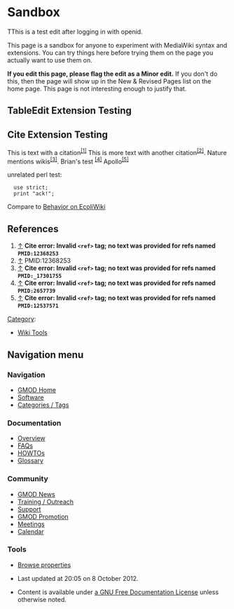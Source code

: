 



<span id="top"></span>




# <span dir="auto">Sandbox</span>









TThis is a test edit after logging in with openid.

This page is a sandbox for anyone to experiment with MediaWiki syntax
and extensions. You can try things here before trying them on the page
you actually want to use them on.

**If you edit this page, please flag the edit as a Minor edit.** If you
don't do this, then the page will show up in the New & Revised Pages
list on the home page. This page is not interesting enough to justify
that.

## <span id="TableEdit_Extension_Testing" class="mw-headline">TableEdit Extension Testing</span>

## <span id="Cite_Extension_Testing" class="mw-headline">Cite Extension Testing</span>

This is text with a
citation<sup>[\[1\]](#cite_note-PMID:12368253-1)</sup> This is more text
with another citation<sup>[\[2\]](#cite_note-2)</sup>. Nature mentions
wikis<sup>[\[3\]](#cite_note-PMID:_17301755-3)</sup>. Brian's test
<sup>[\[4\]](#cite_note-PMID:2657739-4)</sup>
Apollo<sup>[\[5\]](#cite_note-PMID:12537571-5)</sup>

unrelated perl test:


``` de1
  use strict;
  print "ack!";
```


Compare to
<a href="http://ecoliwiki.net/colipedia/index.php/Help:References"
class="external text" rel="nofollow">Behavior on EcoliWiki</a>

## <span id="References" class="mw-headline">References</span>

1.  <span id="cite_note-PMID:12368253"><span class="mw-cite-backlink">[↑](#cite_ref-PMID:12368253_0)</span>
    **Cite error: Invalid `<ref>` tag; no text was provided for refs
    named `PMID:12368253`**</span>
2.  <span id="cite_note-2"><span class="mw-cite-backlink">[↑](#cite_ref-2)</span>
    <span class="reference-text">PMID:12368253</span></span>
3.  <span id="cite_note-PMID:_17301755"><span class="mw-cite-backlink">[↑](#cite_ref-PMID:_17301755_0)</span>
    **Cite error: Invalid `<ref>` tag; no text was provided for refs
    named `PMID:_17301755`**</span>
4.  <span id="cite_note-PMID:2657739"><span class="mw-cite-backlink">[↑](#cite_ref-PMID:2657739_0)</span>
    **Cite error: Invalid `<ref>` tag; no text was provided for refs
    named `PMID:2657739`**</span>
5.  <span id="cite_note-PMID:12537571"><span class="mw-cite-backlink">[↑](#cite_ref-PMID:12537571_0)</span>
    **Cite error: Invalid `<ref>` tag; no text was provided for refs
    named `PMID:12537571`**</span>




[Category](Special%3ACategories "Special%3ACategories"):

- [Wiki Tools](Category%3AWiki_Tools "Category%3AWiki Tools")






## Navigation menu









### Navigation



- <span id="n-GMOD-Home">[GMOD Home](Main_Page)</span>
- <span id="n-Software">[Software](GMOD_Components)</span>
- <span id="n-Categories-.2F-Tags">[Categories /
  Tags](Categories)</span>




### Documentation



- <span id="n-Overview">[Overview](Overview)</span>
- <span id="n-FAQs">[FAQs](Category%3AFAQ)</span>
- <span id="n-HOWTOs">[HOWTOs](Category%3AHOWTO)</span>
- <span id="n-Glossary">[Glossary](Glossary)</span>




### Community



- <span id="n-GMOD-News">[GMOD News](GMOD_News)</span>
- <span id="n-Training-.2F-Outreach">[Training /
  Outreach](Training_and_Outreach)</span>
- <span id="n-Support">[Support](Support)</span>
- <span id="n-GMOD-Promotion">[GMOD Promotion](GMOD_Promotion)</span>
- <span id="n-Meetings">[Meetings](Meetings)</span>
- <span id="n-Calendar">[Calendar](Calendar)</span>




### Tools

- <span id="t-smwbrowselink"><a href="Special%3ABrowse/Sandbox" rel="smw-browse">Browse properties</a></span>



- <span id="footer-info-lastmod">Last updated at 20:05 on 8 October
  2012.</span>
<!-- - <span id="footer-info-viewcount">81,738 page views.</span> -->
- <span id="footer-info-copyright">Content is available under
  <a href="http://www.gnu.org/licenses/fdl-1.3.html" class="external"
  rel="nofollow">a GNU Free Documentation License</a> unless otherwise
  noted.</span>

<!-- -->



<!-- -->




